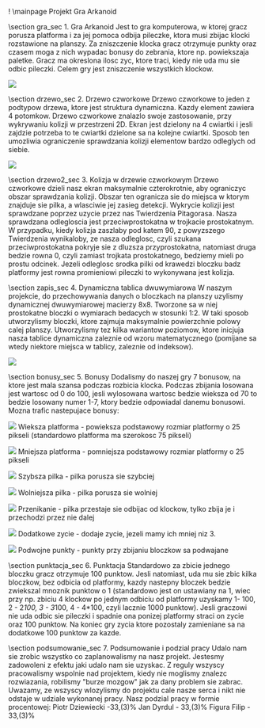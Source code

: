 
! \mainpage Projekt Gra Arkanoid 


 \section gra_sec 1. Gra Arkanoid
Jest to gra komputerowa, w ktorej gracz porusza platforma i za jej pomoca odbija pileczke, ktora musi zbijac klocki rozstawione na planszy.
Za zniszczenie klocka gracz otrzymuje punkty oraz czasem moga z nich wypadac bonusy do zebrania, ktore np. powiekszaja paletke.
Gracz ma okreslona ilosc zyc, ktore traci, kiedy nie uda mu sie odbic pileczki. Celem gry jest zniszczenie wszystkich klockow.

![](arkanoid.png)


 \section drzewo_sec 2. Drzewo czworkowe
Drzewo czworkowe to jeden z podtypow drzewa, ktore jest struktura dynamiczna. Kazdy element zawiera 4 potomkow. 
Drzewo czworkowe znalazlo swoje zastosowanie, przy wykrywaniu kolizji w przestrzeni 2D. 
Ekran jest dzielony na 4 cwiartki i jesli zajdzie potrzeba to te cwiartki dzielone sa na kolejne cwiartki. 
Sposob ten umozliwia ograniczenie  sprawdzania kolizji elementow bardzo odleglych od siebie.

  ![](drzewo.png) 

\section drzewo2_sec 3. Kolizja w drzewie czworkowym
Drzewo czworkowe dzieli nasz ekran maksymalnie czterokrotnie, aby ograniczyc obszar sprawdzania kolizji. Obszar ten ogranicza sie do miejsca w ktorym znajduje sie pilka, 
a wlasciwie jej zasieg detekcji. Wykrycie kolizji jest sprawdzane poprzez uzycie przez nas Twierdzenia Pitagorasa. Nasza sprawdzana odlegloscia jest przeciwprostokatna w trojkacie prostokatnym. 
W przypadku, kiedy kolizja zaszlaby pod katem 90, z powyzszego Twierdzenia wynikaloby, ze nasza odleglosc, czyli szukana przeciwprostokatna pokryje sie z dluzsza przyprostokatna, natomiast druga bedzie rowna 0, 
czyli zamiast trojkata prostokatnego, bedziemy mieli po prostu odcinek. Jezeli odleglosc srodka pilki od krawedzi bloczku badz platformy jest rowna promieniowi pileczki to wykonywana jest kolizja.

 \section zapis_sec 4. Dynamiczna tablica dwuwymiarowa
W naszym projekcie, do przechowywania danych o bloczkach na planszy uzylismy dynamicznej dwuwymiarowej macierzy 8x8. 
Tworzone sa w niej prostokatne bloczki o wymiarach bedacych w stosunki 1:2. 
W taki sposob utworzylismy bloczki, ktore zajmuja maksymalnie powierzchnie polowy calej planszy. 
Utworzylismy tez kilka wariantow poziomow, ktore inicjuja nasza tablice dynamiczna zaleznie od wzoru matematycznego (pomijane sa wtedy niektore miejsca w tablicy, zaleznie od indeksow).

 ![](bloczki.png)
 
 \section bonusy_sec 5. Bonusy
Dodalismy do naszej gry 7 bonusow, na ktore jest mala szansa podczas rozbicia klocka. Podczas zbijania losowana jest wartosc od 0 do 100, 
jesli wylosowana wartosc bedzie wieksza od 70 to bedzie losowany numer 1-7, ktory bedzie odpowiadal danemu bonusowi. Mozna trafic nastepujace bonusy:

![](bonus1.png)
Wieksza platforma - powieksza podstawowy rozmiar platformy o 25 pikseli (standardowo platforma ma szerokosc 75 pikseli)

![](bonus2.png)
Mniejsza platforma - pomniejsza podstawowy rozmiar platformy o 25 pikseli 

![](bonus3.png)
Szybsza pilka - pilka porusza sie szybciej

![](bonus4.png)
Wolniejsza pilka - pilka porusza sie wolniej

![](bonus5.png)
Przenikanie - pilka przestaje sie odbijac od klockow, tylko zbija je i przechodzi przez nie dalej

![](bonus6.png)
Dodatkowe zycie - dodaje zycie, jezeli mamy ich mniej niz 3.

![](bonus7.png)
Podwojne punkty - punkty przy zbijaniu bloczkow sa podwajane

\section punktacja_sec 6. Punktacja
Standardowo za zbicie jednego bloczku gracz otrzymuje 100 punktow. Jesli natomiast, uda mu sie zbic kilka bloczkow, bez odbicia od platformy, kazdy nastepny bloczek bedzie zwiekszal mnoznik punktow o 1 
(standardowo jest on ustawiany na 1, wiec przy np. zbiciu 4 klockow po jednym odbiciu od platformy uzyskamy 1- 100, 2 - 2*100, 3 - 3*100, 4 - 4*100, czyli lacznie 1000 punktow). 
Jesli graczowi nie uda odbic sie pileczki i spadnie ona ponizej platformy straci on zycie oraz 100 punktow. Na koniec gry zycia ktore pozostaly zamieniane sa na dodatkowe 100 punktow za kazde.  
 
\section podsumowanie_sec 7. Podsumowanie i podzial pracy
Udalo nam sie zrobic wszystko co zaplanowalismy na nasz projekt. Jestesmy zadowoleni z efektu jaki udalo nam sie uzyskac. Z reguly wszyscy pracowalismy wspolnie nad projektem, kiedy nie moglismy znalezc rozwiazania, robilismy
"burze mozgow" jak za dany problem sie zabrac. Uwazamy, ze wszyscy wlozylismy do projektu cale nasze serca i nikt nie odstaje w udziale wykonanej pracy.
Nasz podzial pracy w formie procentowej:
Piotr Dziewiecki -33,(3)%
Jan Dyrdul - 33,(3)%
Figura Filip - 33,(3)%